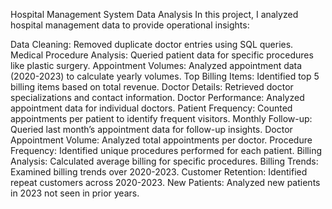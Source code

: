 Hospital Management System Data Analysis
In this project, I analyzed hospital management data to provide operational insights:

Data Cleaning: Removed duplicate doctor entries using SQL queries.
Medical Procedure Analysis: Queried patient data for specific procedures like plastic surgery.
Appointment Volumes: Analyzed appointment data (2020-2023) to calculate yearly volumes.
Top Billing Items: Identified top 5 billing items based on total revenue.
Doctor Details: Retrieved doctor specializations and contact information.
Doctor Performance: Analyzed appointment data for individual doctors.
Patient Frequency: Counted appointments per patient to identify frequent visitors.
Monthly Follow-up: Queried last month’s appointment data for follow-up insights.
Doctor Appointment Volume: Analyzed total appointments per doctor.
Procedure Frequency: Identified unique procedures performed for each patient.
Billing Analysis: Calculated average billing for specific procedures.
Billing Trends: Examined billing trends over 2020-2023.
Customer Retention: Identified repeat customers across 2020-2023.
New Patients: Analyzed new patients in 2023 not seen in prior years.
